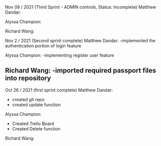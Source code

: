 Nov 09 / 2021 (Third Sprint - ADMIN controls, Status: Incomplete)
Matthew Dandar:

Alyssa Champion:

Richard Wang:


Nov 2 / 2021 (Second sprint complete)
Matthew Dandar:
-implemented the authentication portion of login feature

Alyssa Champion:
-implementing register user feature

Richard Wang:
-imported required passport files into repository
-



Oct 26 / 2021 (first sprint complete)
Matthew Dandar:
- created git repo
- created update function

Alyssa Champion:
- Created Trello Board 
- Created Delete function


Richard Wang:




